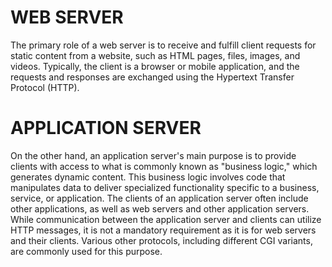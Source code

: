 # WEB SERVER
The primary role of a web server is to receive and fulfill client requests for static content from a website, such as HTML pages, files, images, and videos. Typically, the client is a browser or mobile application, and the requests and responses are exchanged using the Hypertext Transfer Protocol (HTTP).
# APPLICATION SERVER
On the other hand, an application server's main purpose is to provide clients with access to what is commonly known as "business logic," which generates dynamic content. This business logic involves code that manipulates data to deliver specialized functionality specific to a business, service, or application. The clients of an application server often include other applications, as well as web servers and other application servers. While communication between the application server and clients can utilize HTTP messages, it is not a mandatory requirement as it is for web servers and their clients. Various other protocols, including different CGI variants, are commonly used for this purpose.